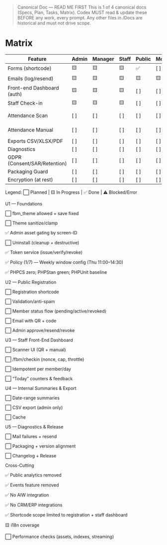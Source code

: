 > Canonical Doc — READ ME FIRST
> This is 1 of 4 canonical docs (Specs, Plan, Tasks, Matrix).
> Codex MUST read & update these BEFORE any work, every prompt.
> Any other files in /Docs are historical and must not drive scope.

# Matrix

| Feature | Admin | Manager | Staff | Public | Mobile | A11y | Security | PHPCS | PHPStan | Unit | Integration | E2E | Docs | Notes |
| --- | --- | --- | --- | --- | --- | --- | --- | --- | --- | --- | --- | --- | --- | --- |
| Forms (shortcode) | 🟨 | 🟨 | 🟨 | ✅ | [ ] | [ ] | [ ] | ⚠️ | ⚠️ | ⚠️ | [ ] | [ ] | [ ] | [Tasks](Tasks.md) |
| Emails (log/resend) | 🟨 | 🟨 | 🟨 | 🟨 | 🟨 | 🟨 | 🟨 | ⚠️ | ⚠️ | ⚠️ | 🟨 | 🟨 | 🟨 | [Task](Tasks.md#permanent-qr-issuance-in-applicant-email-revoke-regenerate-admin-tool) |
| Front-end Dashboard (auth) | 🟨 | 🟨 | 🟨 | [ ] | [ ] | [ ] | 🟨 | ⚠️ | ⚠️ | ⚠️ | [ ] | [ ] | [ ] | [Task](Tasks.md#public-dashboard-removal--guards) |
| Staff Check-in | 🟨 | 🟨 | 🟨 | [ ] | [ ] | [ ] | 🟨 | ⚠️ | ⚠️ | ⚠️ | [ ] | [ ] | [ ] | [Task](Tasks.md#u3--staff-front-end-dashboard) |
| Attendance Scan | [ ] | [ ] | [ ] | [ ] | [ ] | [ ] | 🟨 | ⚠️ | ⚠️ | ⚠️ | [ ] | [ ] | [ ] | [Events](Tasks.md#replace-remove-events-references-in-code--db-migrator), [Policy](Tasks.md#rest--ui-updates-for-fixed-window-policy) |
| Attendance Manual | [ ] | [ ] | [ ] | [ ] | [ ] | [ ] | 🟨 | ⚠️ | ⚠️ | ⚠️ | [ ] | [ ] | [ ] | [Events](Tasks.md#replace-remove-events-references-in-code--db-migrator), [Policy](Tasks.md#rest--ui-updates-for-fixed-window-policy) |
| Exports CSV/XLSX/PDF | [ ] | [ ] | [ ] | [ ] | [ ] | [ ] | [ ] | ⚠️ | ⚠️ | ⚠️ | [ ] | [ ] | [ ] | [Tasks](Tasks.md) |
| Diagnostics | [ ] | [ ] | [ ] | [ ] | [ ] | [ ] | [ ] | ⚠️ | ⚠️ | ⚠️ | [ ] | [ ] | [ ] | [Tasks](Tasks.md) |
| GDPR (Consent/SAR/Retention) | [ ] | [ ] | [ ] | [ ] | [ ] | [ ] | [ ] | ⚠️ | ⚠️ | ⚠️ | [ ] | [ ] | [ ] | [Tasks](Tasks.md) |
| Packaging Guard | [ ] | [ ] | [ ] | [ ] | [ ] | [ ] | [ ] | ⚠️ | ⚠️ | ⚠️ | [ ] | [ ] | [ ] | [Task](Tasks.md#packaging-guard-verification-upgrade-replaces-in-place) |
| Encryption (at rest) | [ ] | [ ] | [ ] | [ ] | [ ] | [ ] | [ ] | ⚠️ | ⚠️ | ⚠️ | [ ] | [ ] | [ ] | [Tasks](Tasks.md) |



Legend: ⬜ Planned | 🟨 In Progress | ✅ Done | ⚠️ Blocked/Error

U1 — Foundations

⬜ fbm_theme allowed + save fixed

⬜ Theme sanitize/clamp

✅ Admin asset gating by screen-ID

⬜ Uninstall (cleanup + destructive)

✅ Token service (issue/verify/revoke)

✅ Policy (1/7) — Weekly window config (Thu 11:00–14:30)

✅ PHPCS zero; PHPStan green; PHPUnit baseline

U2 — Public Registration

⬜ Registration shortcode

⬜ Validation/anti-spam

⬜ Member status flow (pending/active/revoked)

⬜ Email with QR + code

⬜ Admin approve/resend/revoke

U3 — Staff Front-End Dashboard

⬜ Scanner UI (QR + manual)

⬜ /fbm/checkin (nonce, cap, throttle)

⬜ Idempotent per member/day

⬜ “Today” counters & feedback

U4 — Internal Summaries & Export

⬜ Date-range summaries

⬜ CSV export (admin only)

⬜ Cache

U5 — Diagnostics & Release

⬜ Mail failures + resend

⬜ Packaging + version alignment

⬜ Changelog + Release


Cross-Cutting

✅ Public analytics removed

✅ Events feature removed

✅ No AIW integration

✅ No CRM/ERP integrations

✅ Shortcode scope limited to registration + staff dashboard

🟨 i18n coverage

⬜ Performance checks (assets, indexes, streaming)


